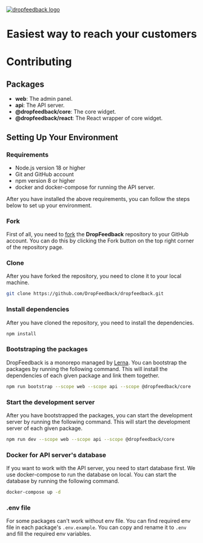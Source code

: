 <a href="https://refine.dev/">
    <img alt="dropfeedback logo" src="https://github.com/DropFeedback/dropfeedback/assets/23058882/26f35354-39d7-4295-8347-bd5f61b962f4">
</a>

<h1 align="center">
  Easiest way to reach your customers
</h1>

# Contributing

## Packages

- **web**: The admin panel.
- **api**: The API server.
- **@dropfeedback/core**: The core widget.
- **@dropfeedback/react**: The React wrapper of core widget.

## Setting Up Your Environment

### Requirements

- Node.js version 18 or higher
- Git and GitHub account
- npm version 8 or higher
- docker and docker-compose for running the API server.

After you have installed the above requirements, you can follow the steps below to set up your environment.

### Fork

First of all, you need to [fork](https://github.com/DropFeedback/dropfeedback/fork) the **DropFeedback** repository to your GitHub account. You can do this by clicking the Fork button on the top right corner of the repository page.

### Clone

After you have forked the repository, you need to clone it to your local machine.

```bash
git clone https://github.com/DropFeedback/dropfeedback.git
```

### Install dependencies

After you have cloned the repository, you need to install the dependencies.

```bash
npm install
```

### Bootstraping the packages

DropFeedback is a monorepo managed by [Lerna](https://lerna.js.org/). You can bootstrap the packages by running the following command. This will install the dependencies of each given package and link them together.

```bash
npm run bootstrap --scope web --scope api --scope @dropfeedback/core
```

### Start the development server

After you have bootstrapped the packages, you can start the development server by running the following command. This will start the development server of each given package.

```bash
npm run dev --scope web --scope api --scope @dropfeedback/core
```

### Docker for API server's database

If you want to work with the API server, you need to start database first. We use docker-compose to run the database on local. You can start the database by running the following command.

```bash
docker-compose up -d
```

### .env file

For some packages can't work without env file. You can find required env file in each package's `.env.example`. You can copy and rename it to `.env` and fill the required env variables.
